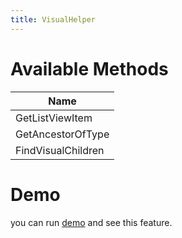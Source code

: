```yaml
---
title: VisualHelper
---
```


# Available Methods

|Name|
|-|
|GetListViewItem|
|GetAncestorOfType|
|FindVisualChildren|

# Demo
you can run [demo](https://github.com/Ghost1372/DevWinUI) and see this feature.
